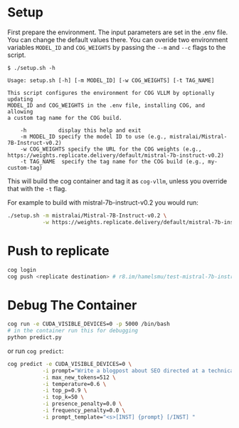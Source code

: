 
# Setup

First prepare the environment.  The input parameters are set in the .env file.  You can change the default values there.  You can overide two environment variables `MODEL_ID` and `COG_WEIGHTS` by passing the `--m` and `--c` flags to the script.

```
$ ./setup.sh -h

Usage: setup.sh [-h] [-m MODEL_ID] [-w COG_WEIGHTS] [-t TAG_NAME]

This script configures the environment for COG VLLM by optionally updating
MODEL_ID and COG_WEIGHTS in the .env file, installing COG, and allowing
a custom tag name for the COG build.

    -h          display this help and exit
    -m MODEL_ID specify the model ID to use (e.g., mistralai/Mistral-7B-Instruct-v0.2)
    -w COG_WEIGHTS specify the URL for the COG weights (e.g., https://weights.replicate.delivery/default/mistral-7b-instruct-v0.2)
    -t TAG_NAME  specify the tag name for the COG build (e.g., my-custom-tag)
```

This will build the cog container and tag it as `cog-vllm`, unless you override that with the `-t` flag.

For example to build with mistral-7b-instruct-v0.2 you would run:

```bash
./setup.sh -m mistralai/Mistral-7B-Instruct-v0.2 \
           -w https://weights.replicate.delivery/default/mistral-7b-instruct-v0.2
```


# Push to replicate

```bash
cog login
cog push <replicate destination> # r8.im/hamelsmu/test-mistral-7b-instruct-v0.2
```


# Debug The Container

```bash
cog run -e CUDA_VISIBLE_DEVICES=0 -p 5000 /bin/bash
# in the container run this for debugging
python predict.py
```

or run `cog predict`:

```bash
cog predict -e CUDA_VISIBLE_DEVICES=0 \
           -i prompt="Write a blogpost about SEO directed at a technical audience" \
           -i max_new_tokens=512 \
           -i temperature=0.6 \
           -i top_p=0.9 \
           -i top_k=50 \
           -i presence_penalty=0.0 \
           -i frequency_penalty=0.0 \
           -i prompt_template="<s>[INST] {prompt} [/INST] "
```
